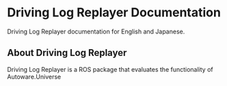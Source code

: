 # Driving Log Replayer Documentation

Driving Log Replayer documentation for English and Japanese.

## About Driving Log Replayer

Driving Log Replayer is a ROS package that evaluates the functionality of Autoware.Universe
